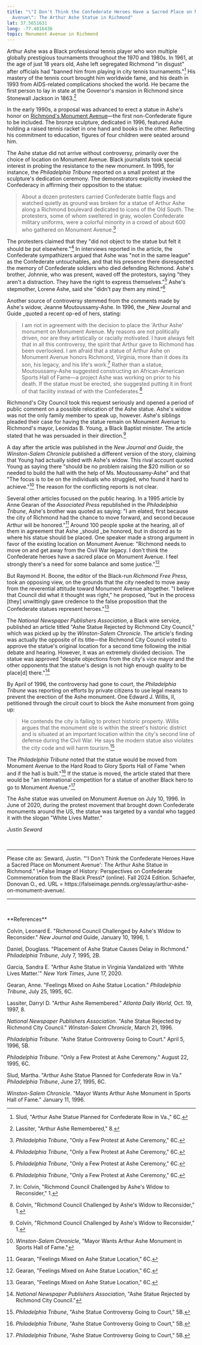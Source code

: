 ```yaml
---
title: "\"I Don't Think the Confederate Heroes Have a Sacred Place on Monument
  Avenue\": The Arthur Ashe Statue in Richmond"
lat: 37.5651631
long: -77.4816436
topic: Monument Avenue in Richmond
---
```

Arthur Ashe was a Black professional tennis player who won multiple globally prestigious tournaments throughout the 1970 and 1980s. In 1961, at the age of just 18 years old, Ashe left segregated Richmond "in disgust" after officials had "banned him from playing in city tennis tournaments."[^1] His mastery of the tennis court brought him worldwide fame, and his death in 1993 from AIDS-related complications shocked the world. He became the first person to lay in state at the Governor's mansion in Richmond since Stonewall Jackson in 1863.[^2]

In the early 1990s, a proposal was advanced to erect a statue in Ashe's honor on [Richmond's Monument Avenue](https://falseimage.pennds.org/essay/Lee-in-Richmond-Forging-Heavier-Chains)—the first non-Confederate figure to be included. The bronze sculpture, dedicated in 1996, featured Ashe holding a raised tennis racket in one hand and books in the other. Reflecting his commitment to education, figures of four children were seated around him.

The Ashe statue did not arrive without controversy, primarily over the choice of location on Monument Avenue. Black journalists took special interest in probing the resistance to the new monument. In 1995, for instance, the *Philadelphia Tribune* reported on a small protest at the sculpture's dedication ceremony. The demonstrators explicitly invoked the Confederacy in affirming their opposition to the statue:

> About a dozen protesters carried Confederate battle flags and watched quietly as ground was broken for a statue of Arthur Ashe along a Richmond boulevard dedicated to icons of the Old South. The protesters, some of whom sweltered in gray, woolen Confederate military uniforms, were a colorful minority in a crowd of about 600 who gathered on Monument Avenue.[^3]

The protesters claimed that they "did not object to the statue but felt it should be put elsewhere."[^4] In interviews reported in the article, the Confederate sympathizers argued that Ashe was "not in the same league" as the Confederate untouchables, and that his presence there disrespected the memory of Confederate soldiers who died defending Richmond. Ashe's brother, Johnnie, who was present, waved off the protestors, saying "they aren't a distraction. They have the right to express themselves."[^5] Ashe's stepmother, Lorene Ashe, said she "didn't pay them any mind."[^6]

Another source of controversy stemmed from the comments made by Ashe's widow, Jeanne Moutoussamy-Ashe. In 1996, the _New Journal and Guide _quoted a recent op-ed of hers, stating:

> I am not in agreement with the decision to place the 'Arthur Ashe'
> monument on Monument Avenue. My reasons are not politically driven,
> nor are they artistically or racially motivated. I have always felt
> that in all this controversy, the spirit that Arthur gave to Richmond
> has been overlooked. I am afraid that a statue of Arthur Ashe on
> Monument Avenue honors Richmond, Virginia, more than it does its son,
> his legacy, and his life's work.[^7]
> Rather than a statue, Moutoussamy-Ashe suggested constructing an African-American Sports Hall of Fame—a project Ashe was working on prior to his death. If the statue must be erected, she suggested putting it in front of that facility instead of with the Confederates.[^8]

Richmond's City Council took this request seriously and opened a period of public comment on a possible relocation of the Ashe statue. Ashe's widow was not the only family member to speak up, however. Ashe's siblings pleaded their case for having the statue remain on Monument Avenue to Richmond's mayor, Leonidas B. Young, a Black Baptist minister. The article stated that he was persuaded in their direction.[^9]

A day after the article was published in the *New Journal and Guide*, the *Winston-Salem Chronicle* published a different version of the story, claiming that Young had actually sided with Ashe's widow. This rival account quoted Young as saying there "should be no problem raising the $20 million or so needed to build the hall with the help of Ms. Moutoussamy-Ashe" and that "The focus is to be on the individuals who struggled, who found it hard to achieve."[^10] The reason for the conflicting reports is not clear.

Several other articles focused on the public hearing. In a 1995 article by Anne Gearan of the *Associated Press* republished in the *Philadelphia Tribune*, Ashe's brother was quoted as saying: "I am elated, first because the city of Richmond had the chance to move forward, and second because Arthur will be honored."[^11] Around 100 people spoke at the hearing, all of them in agreement that Ashe _should _be honored, but in discord as to where his statue should be placed. One speaker made a strong argument in favor of the existing location on Monument Avenue: "Richmond needs to move on and get away from the Civil War legacy. I don't think the Confederate heroes have a sacred place on Monument Avenue. I feel strongly there's a need for some balance and some justice."[^12] 

But Raymond H. Boone, the editor of the Black-run
*Richmond Free Press*, took an opposing view, on the grounds that the city needed to move away from the reverential attitude toward Monument Avenue altogether. "I believe that Council did what it thought was right," he proposed, "but in the process \[they] unwittingly gave credence to the false proposition that the Confederate statues represent heroes."[^13]

The *National Newspaper Publishers Association*, a Black wire service, published an article titled "Ashe Statue Rejected by Richmond City Council," which was picked up by the *Winston-Salem Chronicle*. The article's finding was actually the opposite of its title—the Richmond City Council voted to approve the statue's original location for a second time following the initial debate and hearing. However, it was an extremely divided decision. The statue was approved "despite objections from the city's vice mayor and the other opponents that the statue's design is not high enough quality to be place\[d] there."[^14]

By April of 1996, the controversy had gone to court, the *Philadelphia Tribune* was reporting on efforts by private citizens to use legal means to prevent the erection of the Ashe monument. One Edward J. Willis, II, petitioned through the circuit court to block the Ashe monument from going up:

> He contends the city is failing to protect historic property. Willis
> argues that the monument site is within the street's historic district
> and is situated at an important location within the city's second line
> of defense during the Civil War. He says the modern statue also
> violates the city code and will harm tourism.[^15]

The *Philadelphia Tribune* noted that the statue would be moved from Monument Avenue to the Hard Road to Glory Sports Hall of Fame "when and if the hall is built."[^16] If the statue is moved, the article stated that there would be "an international competition for a statue of another Black hero to go to Monument Avenue."[^17]

The Ashe statue was unveiled on Monument Avenue on July 10, 1996. In June of 2020, during the protest movement that brought down Confederate monuments around the US, the statue was targeted by a vandal who tagged it with the slogan "White Lives Matter."

*Justin Seward*

<br>

<hr>
Please cite as: 
Seward, Justin. "'I Don't Think the Confederate Heroes Have a Sacred Place on Monument Avenue': The Arthur Ashe Statue in Richmond." \*False Image of History: Perspectives on Confederate Commemoration from the Black Press\* (online). Fall 2024 Edition. Schaefer, Donovan O., ed. URL = https://falseimage.pennds.org/essay/arthur-ashe-on-monument-avenue/.

<hr>

<br>

\*\*References\*\*

Colvin, Leonard E. "Richmond Council Challenged by Ashe's Widow to Reconsider." *New Journal and* Guide, January 10, 1996, 1.

Daniel, Douglass. "Placement of Ashe Statue Causes Delay in Richmond." *Philadelphia Tribune*, July 7, 1995, 2B.

Garcia, Sandra E. "Arthur Ashe Statue in Virginia Vandalized with 'White Lives Matter.'" *New York Times*, June 17, 2020.

Gearan, Anne. "Feelings Mixed on Ashe Statue Location." *Philadelphia Tribune*, July 25, 1995, 6C.

Lassiter, Darryl D. "Arthur Ashe Remembered." *Atlanta Daily World*, Oct. 19, 1997, 8.

*National Newspaper Publishers Association*. "Ashe Statue Rejected by Richmond City Council." *Winston-Salem Chronicle*, March 21, 1996.

*Philadelphia Tribune*. "Ashe Statue Controversy Going to Court." April 5, 1996, 5B.

*Philadelphia Tribune*. "Only a Few Protest at Ashe Ceremony." August 22, 1995, 6C.

Slud, Martha. "Arthur Ashe Statue Planned for Confederate Row in Va." *Philadelphia Tribune*, June 27, 1995, 6C.

*Winston-Salem Chronicle*. "Mayor Wants Arthur Ashe Monument in Sports Hall of Fame." January 11, 1996.

[^1]: Slud, "Arthur Ashe Statue Planned for Confederate Row in Va.," 6C.

[^2]: Lassiter, "Arthur Ashe Remembered," 8.

[^3]: *Philadelphia Tribune*, "Only a Few Protest at Ashe Ceremony," 6C.

[^4]: *Philadelphia Tribune*, "Only a Few Protest at Ashe Ceremony," 6C.

[^5]: *Philadelphia Tribune*, "Only a Few Protest at Ashe Ceremony," 6C.

[^6]: *Philadelphia Tribune*, "Only a Few Protest at Ashe Ceremony," 6C.

[^7]: In: Colvin, "Richmond Council Challenged by Ashe's Widow to
    Reconsider," 1.

[^8]: Colvin, "Richmond Council Challenged by Ashe's Widow to
    Reconsider," 1.

[^9]: Colvin, "Richmond Council Challenged by Ashe's Widow to
    Reconsider," 1.

[^10]: *Winston-Salem Chronicle*, "Mayor Wants Arthur Ashe Monument in
    Sports Hall of Fame."

[^11]: Gearan, "Feelings Mixed on Ashe Statue Location," 6C.

[^12]: Gearan, "Feelings Mixed on Ashe Statue Location," 6C.

[^13]: Gearan, "Feelings Mixed on Ashe Statue Location," 6C.

[^14]: *National Newspaper Publishers Association*, "Ashe Statue
    Rejected by Richmond City Council."

[^15]: *Philadelphia Tribune*, "Ashe Statue Controversy Going to Court,"
    5B.

[^16]: *Philadelphia Tribune*, "Ashe Statue Controversy Going to Court,"
    5B.

[^17]: *Philadelphia Tribune*, "Ashe Statue Controversy Going to Court,"
    5B.
